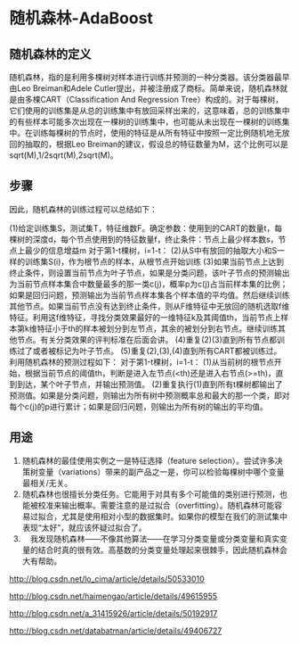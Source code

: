 # 随机森林-AdaBoost

## 随机森林的定义
随机森林，指的是利用多棵树对样本进行训练并预测的一种分类器。该分类器最早由Leo Breiman和Adele Cutler提出，并被注册成了商标。简单来说，随机森林就是由多棵CART（Classification And Regression Tree）构成的。对于每棵树，它们使用的训练集是从总的训练集中有放回采样出来的，这意味着，总的训练集中的有些样本可能多次出现在一棵树的训练集中，也可能从未出现在一棵树的训练集中。在训练每棵树的节点时，使用的特征是从所有特征中按照一定比例随机地无放回的抽取的，根据Leo Breiman的建议，假设总的特征数量为M，这个比例可以是sqrt(M),1/2sqrt(M),2sqrt(M)。

## 步骤
因此，随机森林的训练过程可以总结如下：

(1)给定训练集S，测试集T，特征维数F。确定参数：使用到的CART的数量t，每棵树的深度d，每个节点使用到的特征数量f，终止条件：节点上最少样本数s，节点上最少的信息增益m
对于第1-t棵树，i=1-t：
(2)从S中有放回的抽取大小和S一样的训练集S(i)，作为根节点的样本，从根节点开始训练
(3)如果当前节点上达到终止条件，则设置当前节点为叶子节点，如果是分类问题，该叶子节点的预测输出为当前节点样本集合中数量最多的那一类c(j)，概率p为c(j)占当前样本集的比例；如果是回归问题，预测输出为当前节点样本集各个样本值的平均值。然后继续训练其他节点。如果当前节点没有达到终止条件，则从F维特征中无放回的随机选取f维特征。利用这f维特征，寻找分类效果最好的一维特征k及其阈值th，当前节点上样本第k维特征小于th的样本被划分到左节点，其余的被划分到右节点。继续训练其他节点。有关分类效果的评判标准在后面会讲。
(4)重复(2)(3)直到所有节点都训练过了或者被标记为叶子节点。
(5)重复(2),(3),(4)直到所有CART都被训练过。
利用随机森林的预测过程如下：
对于第1-t棵树，i=1-t：
(1)从当前树的根节点开始，根据当前节点的阈值th，判断是进入左节点(<th)还是进入右节点(>=th)，直到到达，某个叶子节点，并输出预测值。
(2)重复执行(1)直到所有t棵树都输出了预测值。如果是分类问题，则输出为所有树中预测概率总和最大的那一个类，即对每个c(j)的p进行累计；如果是回归问题，则输出为所有树的输出的平均值。


## 用途
1. 随机森林的最佳使用实例之一是特征选择（feature selection）。尝试许多决策树变量（variations）带来的副产品之一是，你可以检验每棵树中哪个变量最相关/无关。
2. 随机森林也很擅长分类任务。它能用于对具有多个可能值的类别进行预测，也能被校准来输出概率。需要注意的是过拟合（overfitting）。随机森林可能容易过拟合，尤其是使用相对小型的数据集时。如果你的模型在我们的测试集中表现“太好”，就应该怀疑过拟合了。
3. 　我发现随机森林——不像其他算法——在学习分类变量或分类变量和真实变量的结合时真的很有效。高基数的分类变量处理起来很棘手，因此随机森林会大有帮助。

http://blog.csdn.net/lo_cima/article/details/50533010

http://blog.csdn.net/haimengao/article/details/49615955

http://blog.csdn.net/a_31415926/article/details/50192917

http://blog.csdn.net/databatman/article/details/49406727